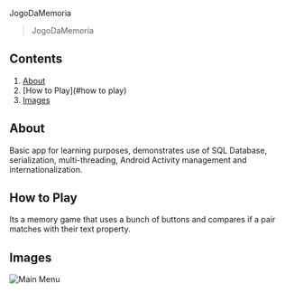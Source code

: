  JogoDaMemoria

> JogoDaMemoria

## Contents
1. [About](#about)
2. [How to Play](#how to play)
3. [Images](#images)

## About
Basic app for learning purposes, demonstrates use of SQL Database, serialization, multi-threading,
Android Activity management and internationalization.

## How to Play
Its a memory game that uses a bunch of buttons and compares if a pair matches with their text property.

## Images
![Main Menu](https://github.com/ArielOliveira/JogoDaMemoria/demo/mainScreen.jpg)
